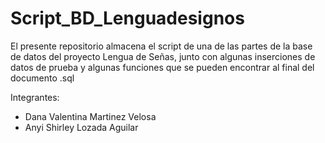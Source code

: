 # Script_BD_Lenguadesignos
El presente repositorio almacena el script de una de las partes de la base de datos del proyecto Lengua de Señas, junto con algunas inserciones de datos de prueba y algunas funciones que se pueden encontrar al final del documento .sql

Integrantes:

* Dana Valentina Martinez Velosa
* Anyi Shirley Lozada Aguilar
